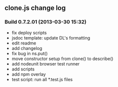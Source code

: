 clone.js change log
-------------------

### Build 0.7.2.01 (2013-03-30 15:32)  

* fix deploy scripts
* jsdoc template: update DL's formatting
* edit readme
* add changelog
* fix bug in ns.put()
* move constructor setup from clone() to describe()
* add nodeunit browser test runner
* add scripts
* add npm overlay
* test script: run all *.test.js files

